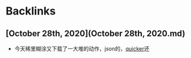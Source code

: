 
# Backlinks
## [October 28th, 2020](October 28th, 2020.md)
- 今天稀里糊涂又下载了一大堆的动作，json的，[quicker](quicker.md)还


